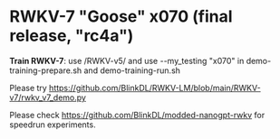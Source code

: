 # RWKV-7 "Goose" x070 (final release, "rc4a")

**Train RWKV-7**: use /RWKV-v5/ and use --my_testing "x070" in demo-training-prepare.sh and demo-training-run.sh

Please try https://github.com/BlinkDL/RWKV-LM/blob/main/RWKV-v7/rwkv_v7_demo.py

Please check https://github.com/BlinkDL/modded-nanogpt-rwkv for speedrun experiments.
